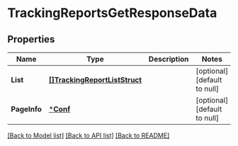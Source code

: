 # TrackingReportsGetResponseData

## Properties
Name | Type | Description | Notes
------------ | ------------- | ------------- | -------------
**List** | [**[]TrackingReportListStruct**](tracking_report_list_struct.md) |  | [optional] [default to null]
**PageInfo** | [***Conf**](conf.md) |  | [optional] [default to null]

[[Back to Model list]](../README.md#documentation-for-models) [[Back to API list]](../README.md#documentation-for-api-endpoints) [[Back to README]](../README.md)


